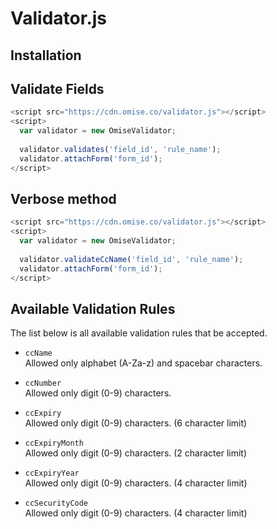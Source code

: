 Validator.js
============

Installation
------------

Validate Fields
---------------
```javascript
<script src="https://cdn.omise.co/validator.js"></script>
<script>
  var validator = new OmiseValidator;
  
  validator.validates('field_id', 'rule_name');
  validator.attachForm('form_id');
</script>
```

Verbose method
---------------
```javascript
<script src="https://cdn.omise.co/validator.js"></script>
<script>
  var validator = new OmiseValidator;
  
  validator.validateCcName('field_id', 'rule_name');
  validator.attachForm('form_id');
</script>
```

Available Validation Rules
--------------------------
The list below is all available validation rules that be accepted.

- `ccName`  
  Allowed only alphabet (A-Za-z) and spacebar characters.
  
- `ccNumber`  
  Allowed only digit (0-9) characters.

- `ccExpiry`  
  Allowed only digit (0-9) characters. (6 character limit)

- `ccExpiryMonth`  
  Allowed only digit (0-9) characters. (2 character limit)

- `ccExpiryYear`  
  Allowed only digit (0-9) characters. (4 character limit)

- `ccSecurityCode`  
  Allowed only digit (0-9) characters. (4 character limit)
